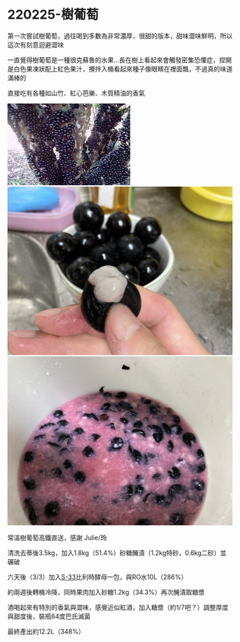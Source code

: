 # 220225-樹葡萄

第一次嘗試樹葡萄，過往喝到多數為非常濃厚，很甜的版本，甜味澀味鮮明，所以這次有刻意迴避澀味

一直覺得樹葡萄是一種很克蘇魯的水果...長在樹上看起來會觸發密集恐懼症，捏開是白色果凍狀配上紅色果汁，攪拌入桶看起來種子像眼睛在裡面飄，不過真的味道滿棒的

直接吃有各種如山竹、紅心芭樂、木質精油的香氣

![](../img/treegraph_1.jpg)
![](../img/treegraph_2.jpg)
![](../img/treegraph_3.jpg)

常溫樹葡萄高鐵直送，感謝 Julie/玲

清洗去蒂後3.5kg，加入1.8kg（51.4%）砂糖醃漬（1.2kg特砂，0.6kg二砂）並碾破

六天後（3/3）加入[S-33](https://fermentis.com/en/product/safale-s-33/)比利時酵母一包，與RO水10L（286%）

約兩週後轉桶冷降，同時果肉加入砂糖1.2kg（34.3%）再次醃漬取糖漿

酒喝起來有特別的香氣與澀味，感覺近似紅酒，加入糖漿（約1/7吧？）調整厚度與甜度後，裝瓶64度巴氏滅菌

最終產出約12.2L（348%）
